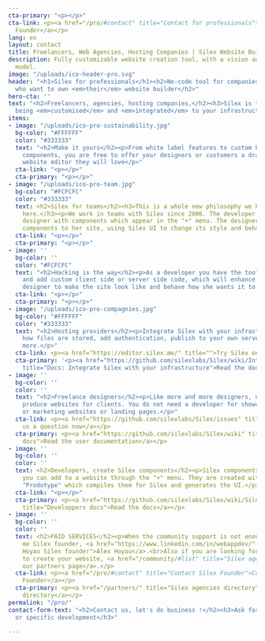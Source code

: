 ```yaml
---
cta-primary: "<p></p>"
cta-link: <p><a href="/pro/#contact" title="Contact for professionals">Contact Silex
  Founder</a></p>
lang: en
layout: contact
title: Freelancers, Web Agencies, Hosting Companies | Silex Website Builder
description: Fully customizable website creation tool, with a vision and a great business
  model.
image: "/uploads/ico-header-pro.svg"
header: "<h1>Silex for professionals</h1><h2>No-code tool for companies and freelancers
  who want to own <em>their</em> website builder</h2>"
hero-cta: ''
text: "<h2>Freelancers, agencies, hosting companies,</h2><h3>Silex is the best at
  being <em>customised</em> and <em>integrated</em> to your infrastructure</h3>"
items:
- image: "/uploads/ico-pro-sustainability.jpg"
  bg-color: "#FFFFFF"
  color: "#333333"
  text: "<h2>Make it yours</h2><p>From white label features to custom backend or specific
    components, you are free to offer your designers or customers a drag and drop
    website editor they will love</p>"
  cta-link: "<p></p>"
  cta-primary: "<p></p>"
- image: "/uploads/ico-pro-team.jpg"
  bg-color: "#FCFCFC"
  color: "#333333"
  text: <h2>Silex for teams</h2><h3>This is a whole new philosophy we have invented
    here.</h3><p>We work in teams with Silex since 2006. The developer provides the
    designer with components which appear in the "+" menu. The designer adds custom
    components to her site, using Silex UI to change its style and behavior.</p>
  cta-link: "<p></p>"
  cta-primary: "<p></p>"
- image: ''
  bg-color: ''
  color: "#FCFCFC"
  text: "<h2>Hacking is the way</h2><p>As a developer you have the tools to hack Silex
    and add custom client side or server side code, which will enhance Silex for the
    designer to make the site look like and behave how she wants it to.</p>"
  cta-link: "<p></p>"
  cta-primary: "<p></p>"
- image: "/uploads/ico-pro-compagnies.jpg"
  bg-color: "#FFFFFF"
  color: "#333333"
  text: "<h2>Hosting providers</h2><p>Integrate Silex with your infrastructure: customize
    how files are stored, add authentication, publish to your own servers, and much
    more.</p>"
  cta-link: <p><a href="https://editor.silex.me/" title="">Try Silex online now</a></p>
  cta-primary: '<p><a href="https://github.com/silexlabs/Silex/wiki/Integrate-Silex-with-your-infrastructure"
    title="Docs: Integrate Silex with your infrastructure">Read the docs</a></p>'
- image: ''
  bg-color: ''
  color: ''
  text: "<h2>Freelance designers</h2><p>Like more and more designers, use Silex to
    produce websites for clients. You do not need a developer for showcase websites
    or marketing websites or landing pages.</p>"
  cta-link: <p><a href="https://github.com/silexlabs/Silex/issues" title="Silex forums">Ask
    us a question now</a></p>
  cta-primary: <p><a href="https://github.com/silexlabs/Silex/wiki" title="Silex user
    docs">Read the user documentation</a></p>
- image: ''
  bg-color: ''
  color: ''
  text: <h2>Developers, create Silex components</h2><p>Silex components are elements
    you can add to a website through the "+" menu. They are created with a tool called
    "Prodotype" which compiles them for Silex and generates the UI.</p>
  cta-link: "<p></p>"
  cta-primary: <p><a href="https://github.com/silexlabs/Silex/wiki/Silex-Developer-Guide"
    title="Developpers docs">Read the docs</a></p>
- image: ''
  bg-color: ''
  color: ''
  text: <h2>PAID SERVICES</h2><p>When the community support is not enough, contact
    me Silex founder, <a href="https://www.linkedin.com/in/webappdev/" title="Alex
    Hoyau Silex founder">Alex Hoyau</a>.<br>Also if you are looking for an agency
    to create your website, <a href="/community/#list" title="Silex agencies">see
    our partners page</a>.</p>
  cta-link: <p><a href="/pro/#contact" title="Contact Silex Founder">Contact Silex
    Founder</a></p>
  cta-primary: <p><a href="/partners/" title="Silex agencies directory">Silex agencies
    directory</a></p>
permalink: "/pro/"
contact-form-text: "<h2>Contact us, let's do business !</h2><h3>Ask for a quote, partnership
  or specific development</h3>"

---
```


